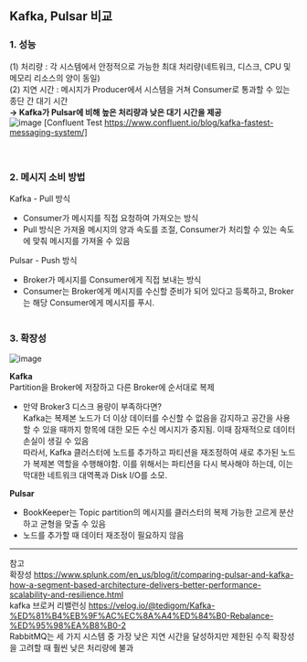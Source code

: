 ## **Kafka, Pulsar 비교**

### **1. 성능**
(1) 처리량 : 각 시스템에서 안정적으로 가능한 최대 처리량(네트워크, 디스크, CPU 및 메모리 리소스의 양이 동일)    
(2) 지연 시간 : 메시지가 Producer에서 시스템을 거쳐 Consumer로 통과할 수 있는 종단 간 대기 시간        
**→ Kafka가 Pulsar에 비해 높은 처리량과 낮은 대기 시간을 제공**    
![image](https://user-images.githubusercontent.com/109563345/236927811-d45fac24-d816-45f9-a9a3-aedb8c1561f3.png)
[Confluent Test https://www.confluent.io/blog/kafka-fastest-messaging-system/]    
<br></br>
  
### **2. 메시지 소비 방법**    
Kafka - Pull 방식
- Consumer가 메시지를 직접 요청하여 가져오는 방식
- Pull 방식은 가져올 메시지의 양과 속도를 조절, Consumer가 처리할 수 있는 속도에 맞춰 메시지를 가져올 수 있음

Pulsar - Push 방식
- Broker가 메시지를 Consumer에게 직접 보내는 방식
- Consumer는 Broker에게 메시지를 수신할 준비가 되어 있다고 등록하고, Broker는 해당 Consumer에게 메시지를 푸시.
<br></br>

### **3. 확장성**
![image](https://user-images.githubusercontent.com/109563345/236936598-77872906-c32b-47c5-b2ae-417317a07a0e.png)

**Kafka**    
Partition을 Broker에 저장하고 다른 Broker에 순서대로 복제        
- 만약 Broker3 디스크 용량이 부족하다면?    
  Kafka는 복제본 노드가 더 이상 데이터를 수신할 수 없음을 감지하고 공간을 사용할 수 있을 때까지 항목에 대한 모든 수신 메시지가 중지됨. 이때 잠재적으로 데이터 손실이 생길 수 있음    
  따라서, Kafka 클러스터에 노드를 추가하고 파티션을 재조정하여 새로 추가된 노드가 복제본 역할을 수행해야함. 이를 위해서는 파티션을 다시 복사해야 하는데, 이는 막대한 네트워크 대역폭과 Disk I/O를 소모.

**Pulsar**    
- BookKeeper는 Topic partition의 메시지를 클러스터의 복제 가능한 고르게 분산하고 균형을 맞출 수 있음     
- 노드를 추가할 때 데이터 재조정이 필요하지 않음    




---
참고    
확장성 https://www.splunk.com/en_us/blog/it/comparing-pulsar-and-kafka-how-a-segment-based-architecture-delivers-better-performance-scalability-and-resilience.html    
kafka 브로커 리밸런싱 https://velog.io/@tedigom/Kafka-%ED%81%B4%EB%9F%AC%EC%8A%A4%ED%84%B0-Rebalance-%ED%95%98%EA%B8%B0-2    
RabbitMQ는 세 가지 시스템 중 가장 낮은 지연 시간을 달성하지만 제한된 수직 확장성을 고려할 때 훨씬 낮은 처리량에 불과
